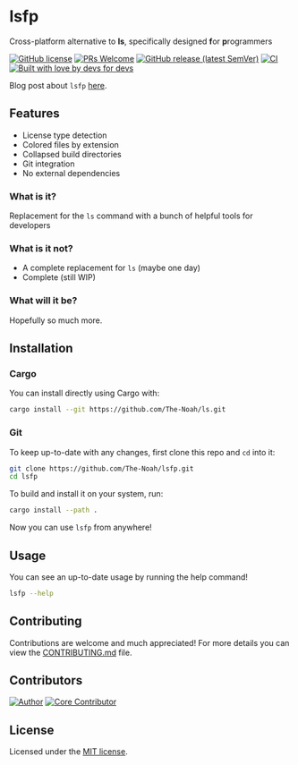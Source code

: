 # lsfp

Cross-platform alternative to **ls**, specifically designed **f**or **p**rogrammers

[![GitHub license](https://img.shields.io/github/license/The-Noah/lsfp.svg)](LICENSE)
[![PRs Welcome](https://img.shields.io/badge/PRs-welcome-brightgreen.svg)](http://makeapullrequest.com)
[![GitHub release (latest SemVer)](https://img.shields.io/github/v/release/The-Noah/lsfp?sort=semver)](https://github.com/The-Noah/lsfp/releases)
[![CI](https://github.com/The-Noah/lsfp/workflows/CI/badge.svg)](https://github.com/The-Noah/lsfp/actions?query=workflow%3ACI)
[![Built with love by devs for devs](https://img.shields.io/badge/Built%20with%20%F0%9F%92%96%20by%20developers-for%20developers-blue)](https://github.com/The-Noah/lsfp/graphs/contributors)

Blog post about `lsfp` [here](https://blog.thenoah.dev/reimagining-the-ls-command-how-redacted-was-created).

## Features

- License type detection
- Colored files by extension
- Collapsed build directories
- Git integration
- No external dependencies

### What is it?

Replacement for the `ls` command with a bunch of helpful tools for developers

### What is it not?

- A complete replacement for `ls` (maybe one day)
- Complete (still WIP)

### What will it be?

Hopefully so much more.

## Installation

### Cargo

You can install directly using Cargo with:

```sh
cargo install --git https://github.com/The-Noah/ls.git
```

### Git

To keep up-to-date with any changes, first clone this repo and `cd` into it:

```sh
git clone https://github.com/The-Noah/lsfp.git
cd lsfp
```

To build and install it on your system, run:

```sh
cargo install --path .
```

Now you can use `lsfp` from anywhere!

## Usage

You can see an up-to-date usage by running the help command!

```sh
lsfp --help
```

## Contributing

Contributions are welcome and much appreciated! For more details you can view the [CONTRIBUTING.md](CONTRIBUTING.md) file.

## Contributors

[<img src="https://github.com/The-Noah.png?size=64" title="Author">](https://github.com/The-Noah)
[<img src="https://github.com/MattPlays.png?size=64" title="Core Contributor">](https://github.com/MattPlays)

## License

Licensed under the [MIT license](LICENSE).
